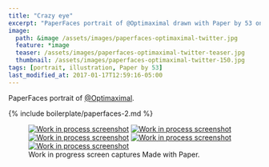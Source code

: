 ```yaml
---
title: "Crazy eye"
excerpt: "PaperFaces portrait of @Optimaximal drawn with Paper by 53 on an iPad."
image: 
  path: &image /assets/images/paperfaces-optimaximal-twitter.jpg 
  feature: *image
  teaser: /assets/images/paperfaces-optimaximal-twitter-teaser.jpg
  thumbnail: /assets/images/paperfaces-optimaximal-twitter-150.jpg
tags: [portrait, illustration, Paper by 53]
last_modified_at: 2017-01-17T12:59:16-05:00
---
```


PaperFaces portrait of [@Optimaximal](https://twitter.com/optimaximal).

{% include boilerplate/paperfaces-2.md %}

<figure class="third">
	<a href="/assets/images/paperfaces-optimaximal-process-1-lg.jpg"><img src="/assets/images/paperfaces-optimaximal-process-1-600.jpg" alt="Work in process screenshot"></a>
	<a href="/assets/images/paperfaces-optimaximal-process-2-lg.jpg"><img src="/assets/images/paperfaces-optimaximal-process-2-600.jpg" alt="Work in process screenshot"></a>
	<a href="/assets/images/paperfaces-optimaximal-process-3-lg.jpg"><img src="/assets/images/paperfaces-optimaximal-process-3-600.jpg" alt="Work in process screenshot"></a>
	<a href="/assets/images/paperfaces-optimaximal-process-4-lg.jpg"><img src="/assets/images/paperfaces-optimaximal-process-4-600.jpg" alt="Work in process screenshot"></a>
	<a href="/assets/images/paperfaces-optimaximal-process-5-lg.jpg"><img src="/assets/images/paperfaces-optimaximal-process-5-600.jpg" alt="Work in process screenshot"></a>
	<figcaption>Work in progress screen captures Made with Paper.</figcaption>
</figure>
